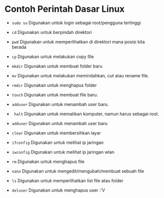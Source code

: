 # Contoh Perintah Dasar Linux

- `sudo su`
Digunakan untuk login sebagai root/pengguna tertinggi

- `cd`
Digunakan untuk berpindah direktori

- `pwd`
Digunakan untuk memperlihatkan di direktori mana posisi kita berada 

- `cp`
Digunakan untuk melakukan copy file

- `mkdir`
Digunakan untuk membuat folder baru

- `mv`
Digunakan untuk melakukan memindahkan, cut atau rename file.

- `rmdir`
Digunakan untuk menghapus folder

- `touch`
Digunakan untuk membuat file baru.

- `adduser`
Digunakan untuk menambah user baru.

- ` halt`
Digunakan untuk mematikan komputer, namun harus sebagai root.

- `adduser`
Digunakan untuk menambah user baru

- `clear`
Digunakan untuk membersihkan layar

- `ifconfig`
Digunakan untuk melihat ip jaringan 

- `iwconfig`
Digunakan untuk melihat ip jaringan wlan

- `rm`
Digunakan untuk menghapus file

- `nano`
Digunakan untuk mengedit/mengubah/membuat sebuah file

- `ls`
Digunakan untuk memperlihatkan list file atau folder

- `deluser`
Digunakan untuk menghapus user :'V
